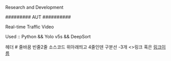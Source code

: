Research and Development

######### AUT ##########

Real-time Traffic Video

Used ::
Python && Yolo v5s && DeepSort

헤더 #
줄바꿈 빈줄2줄
소스코드 위아래띄고 4줄인덴
구분선 -3개
<>링크 혹은 [링크이름](링크주소)
